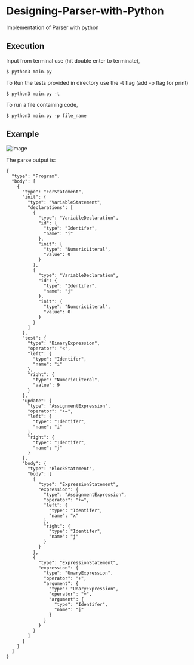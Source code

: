# Designing-Parser-with-Python
Implementation of Parser with python

## Execution
Input from terminal use (hit double enter to terminate),
```
$ python3 main.py
```

To Run the tests provided in directory use the -t flag (add -p flag for print)
```
$ python3 main.py -t
```

To run a file containing code,
```
$ python3 main.py -p file_name
```

## Example
![image](https://user-images.githubusercontent.com/124317396/229978763-e14e2c62-52b9-4b9a-b7b0-00149b669579.png)

The parse output is:
```
{
  "type": "Program",
  "body": [
    {
      "type": "ForStatement",
      "init": {
        "type": "VariableStatement",
        "declarations": [
          {
            "type": "VariableDeclaration",
            "id": {
              "type": "Identifer",
              "name": "i"
            },
            "init": {
              "type": "NumericLiteral",
              "value": 0
            }
          },
          {
            "type": "VariableDeclaration",
            "id": {
              "type": "Identifer",
              "name": "j"
            },
            "init": {
              "type": "NumericLiteral",
              "value": 0
            }
          }
        ]
      },
      "test": {
        "type": "BinaryExpression",
        "operator": "<",
        "left": {
          "type": "Identifer",
          "name": "i"
        },
        "right": {
          "type": "NumericLiteral",
          "value": 9
        }
      },
      "update": {
        "type": "AssignmentExpression",
        "operator": "+=",
        "left": {
          "type": "Identifer",
          "name": "i"
        },
        "right": {
          "type": "Identifer",
          "name": "j"
        }
      },
      "body": {
        "type": "BlockStatement",
        "body": [
          {
            "type": "ExpressionStatement",
            "expression": {
              "type": "AssignmentExpression",
              "operator": "+=",
              "left": {
                "type": "Identifer",
                "name": "x"
              },
              "right": {
                "type": "Identifer",
                "name": "j"
              }
            }
          },
          {
            "type": "ExpressionStatement",
            "expression": {
              "type": "UnaryExpression",
              "operator": "+",
              "argument": {
                "type": "UnaryExpression",
                "operator": "+",
                "argument": {
                  "type": "Identifer",
                  "name": "j"
                }
              }
            }
          }
        ]
      }
    }
  ]
}
```
